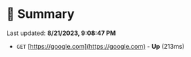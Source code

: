 # 📖 Summary
Last updated: **8/21/2023, 9:08:47 PM**

- `GET` [https://google.com](https://google.com) - **Up** (213ms)

